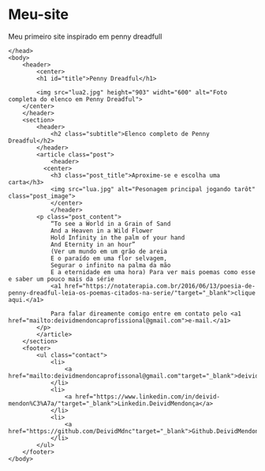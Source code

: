 # Meu-site
Meu primeiro site inspirado em penny dreadfull

<!DOCTYPE html>
<html>
    <head> 
        <meta charset="utf-8">
        <title>Penny Dreadful - Fã Website</title>
        <link rel="stylesheet" href="style.css">

    </head>
    <body>
        <header>
            <center>
            <h1 id="title">Penny Dreadful</h1>
            
            <img src="lua2.jpg" height="903" widht="600" alt="Foto completa do elenco em Penny Dreadful">
        </center>
        </header>
        <section>
            <header>
                <h2 class="subtitle">Elenco completo de Penny Dreadful</h2>
            </header>
            <article class="post">
                <header>
              <center> 
                <h3 class="post_title">Aproxime-se e escolha uma carta</h3>
                <img src="lua.jpg" alt="Pesonagem principal jogando tarôt" class="post_image">
                </center>
                </header>
            <p class="post_content"> 
                “To see a World in a Grain of Sand
                And a Heaven in a Wild Flower
                Hold Infinity in the palm of your hand
                And Eternity in an hour”
                (Ver um mundo em um grão de areia
                E o paraído em uma flor selvagem,
                Segurar o infinito na palma da mão
                E a eternidade em uma hora) Para ver mais poemas como esse e saber um pouco mais da série
                <a1 href="https://notaterapia.com.br/2016/06/13/poesia-de-penny-dreadful-leia-os-poemas-citados-na-serie/"target="_blank">clique aqui.</a1>
                 
                Para falar direamente comigo entre em contato pelo <a1 href="mailto:deividmendoncaprofissional@gmail.com">e-mail.</a1>
            </p>
            </article>
        </section>
        <footer>
            <ul class="contact">
                <li>
                    <a href="mailto:deividmendoncaprofissonal@gmail.com"target="_blank">deividmendoncaprofissional@gmail.com</a>
                </li>
                <li>
                    <a href="https://www.linkedin.com/in/deivid-mendon%C3%A7a/"target="_blank">Linkedin.DeividMendonça</a>
                </li>
                <li>
                    <a href="https://github.com/DeividMdnc"target="_blank">Github.DeividMendonça</a>
                </li>
            </ul>
        </footer>
    </body>
</html>
